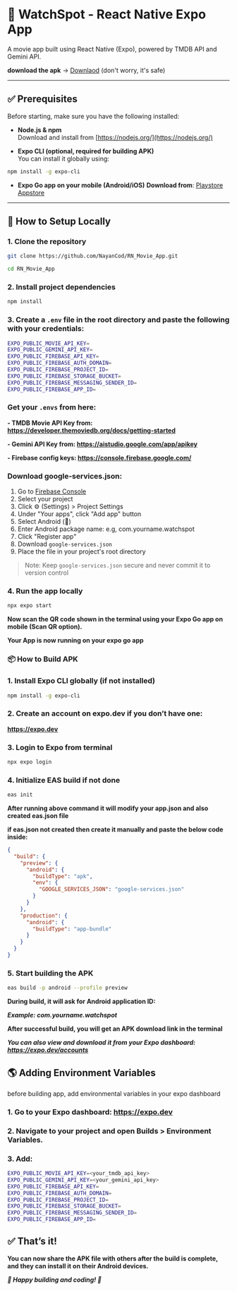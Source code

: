 # 📱 WatchSpot - React Native Expo App

A movie app built using React Native (Expo), powered by TMDB API and Gemini API.

**download the apk** -> [Downlaod](https://expo.dev/artifacts/eas/bPs7RrFL8TU2Kf7b98BMTz.apk) (don't worry, it's safe)

---

## ✅ Prerequisites

Before starting, make sure you have the following installed:

- **Node.js & npm**  
  Download and install from [https://nodejs.org/](https://nodejs.org/)

- **Expo CLI (optional, required for building APK)**  
  You can install it globally using:

```bash
npm install -g expo-cli
```

- **Expo Go app on your mobile (Android/iOS)**
  **Download from**:
  [Playstore](https://play.google.com/store/apps/details?id=host.exp.exponent&hl=en_IN)
  [Appstore](https://apps.apple.com/us/app/expo-go/id982107779)

---

## 🚀 How to Setup Locally

### 1. Clone the repository

```bash
git clone https://github.com/NayanCod/RN_Movie_App.git
```

```bash
cd RN_Movie_App
```

### 2. Install project dependencies

```bash
npm install
```

### 3. Create a `.env` file in the root directory and paste the following with your credentials:

```bash
EXPO_PUBLIC_MOVIE_API_KEY=
EXPO_PUBLIC_GEMINI_API_KEY=
EXPO_PUBLIC_FIREBASE_API_KEY=
EXPO_PUBLIC_FIREBASE_AUTH_DOMAIN=
EXPO_PUBLIC_FIREBASE_PROJECT_ID=
EXPO_PUBLIC_FIREBASE_STORAGE_BUCKET=
EXPO_PUBLIC_FIREBASE_MESSAGING_SENDER_ID=
EXPO_PUBLIC_FIREBASE_APP_ID=
```

### Get your `.envs` from here:

**- TMDB Movie API Key from: https://developer.themoviedb.org/docs/getting-started**

**- Gemini API Key from: https://aistudio.google.com/app/apikey**

**- Firebase config keys: https://console.firebase.google.com/**

### Download google-services.json:

1. Go to [Firebase Console](https://console.firebase.google.com/)
2. Select your project
3. Click ⚙️ (Settings) > Project Settings
4. Under "Your apps", click "Add app" button
5. Select Android (🤖)
6. Enter Android package name: e.g, com.yourname.watchspot
7. Click "Register app"
8. Download `google-services.json`
9. Place the file in your project's root directory

> Note: Keep `google-services.json` secure and never commit it to version control

### 4. Run the app locally

```bash
npx expo start
```

**Now scan the QR code shown in the terminal using your Expo Go app on mobile (Scan QR option).**

**Your App is now running on your expo go app**

### 📦 How to Build APK

### 1. Install Expo CLI globally (if not installed)

```bash
npm install -g expo-cli
```

### 2. Create an account on expo.dev if you don’t have one:

**https://expo.dev**

### 3. Login to Expo from terminal

```bash
npx expo login
```

### 4. Initialize EAS build if not done

```bash
eas init
```

**After running above command it will modify your app.json and also created eas.json file**

**if eas.json not created then create it manually and paste the below code inside:**

```json
{
  "build": {
    "preview": {
      "android": {
        "buildType": "apk",
        "env": {
          "GOOGLE_SERVICES_JSON": "google-services.json"
        }
      }
    },
    "production": {
      "android": {
        "buildType": "app-bundle"
      }
    }
  }
}
```

### 5. Start building the APK

```bash
eas build -p android --profile preview
```

**During build, it will ask for Android application ID:**

**_Example: com.yourname.watchspot_**

**After successful build, you will get an APK download link in the terminal**

**_You can also view and download it from your Expo dashboard: https://expo.dev/accounts_**

## 🌎 Adding Environment Variables

before building app, add environmental variables in your expo dashboard

### 1. Go to your Expo dashboard: https://expo.dev

### 2. Navigate to your project and open Builds > Environment Variables.

### 3. Add:

```bash
EXPO_PUBLIC_MOVIE_API_KEY=<your_tmdb_api_key>
EXPO_PUBLIC_GEMINI_API_KEY=<your_gemini_api_key>
EXPO_PUBLIC_FIREBASE_API_KEY=
EXPO_PUBLIC_FIREBASE_AUTH_DOMAIN=
EXPO_PUBLIC_FIREBASE_PROJECT_ID=
EXPO_PUBLIC_FIREBASE_STORAGE_BUCKET=
EXPO_PUBLIC_FIREBASE_MESSAGING_SENDER_ID=
EXPO_PUBLIC_FIREBASE_APP_ID=
```

## ✅ That’s it!

**You can now share the APK file with others after the build is complete, and they can install it on their Android devices.**

**_🎯 Happy building and coding! 🚀_**
